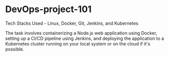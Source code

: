 # DevOps-project-101
Tech Stacks Used - Linux, Docker, Git, Jenkins, and Kubernetes

The task involves containerizing a Node.js web application using Docker, setting up a CI/CD pipeline using Jenkins, and deploying the application to a Kubernetes cluster running on your local system or on the cloud if it's possible.
